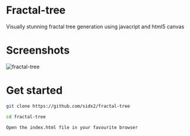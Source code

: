 # Fractal-tree
Visually stunning fractal tree generation using javacript and html5 canvas

# Screenshots
![fractal-tree](https://drive.google.com/uc?export=view&id=1XiII8yO9diywglGhBkofeM9QZKQQhwS2)

# Get started
```bash
git clone https://github.com/sidx2/fractal-tree
```
```bash
cd fractal-tree
```
```
Open the index.html file in your favourite browser
```
